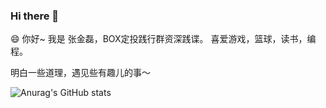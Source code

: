 ### Hi there 👋

<!--
**Zhang-Jinlei/Zhang-Jinlei** is a ✨ _special_ ✨ repository because its `README.md` (this file) appears on your GitHub profile.

Here are some ideas to get you started:

- 🔭 I’m currently working on ...
- 🌱 I’m currently learning ...
- 👯 I’m looking to collaborate on ...
- 🤔 I’m looking for help with ...
- 💬 Ask me about ...
- 📫 How to reach me: ...
- 😄 Pronouns: ...
- ⚡ Fun fact: ...
-->

😄 你好~ 我是 张金磊，BOX定投践行群资深践谍。 喜爱游戏，篮球，读书，编程。 

明白一些道理，遇见些有趣儿的事～



![Anurag's GitHub stats](https://github-readme-stats.vercel.app/api?username=iamjinlei0312&show_icons=true&theme=radical)
